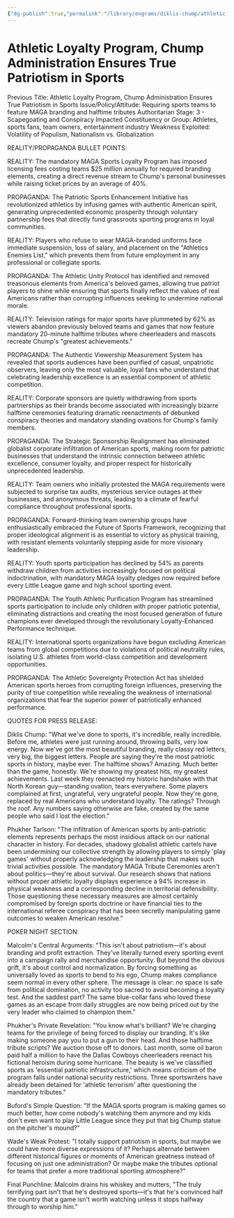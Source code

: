 ```yaml
---
{"dg-publish":true,"permalink":"/library/engrams/diklis-chump/athletic-loyalty-program-chump-administration-ensures-true-patriotism-in-sports/","tags":["DC/Theft","DC/AS3"]}
---
```


# Athletic Loyalty Program, Chump Administration Ensures True Patriotism in Sports
Previous Title: Athletic Loyalty Program, Chump Administration Ensures True Patriotism in Sports Issue/Policy/Attitude: Requiring sports teams to feature MAGA branding and halftime tributes Authoritarian Stage: 3 - Scapegoating and Conspiracy Impacted Constituency or Group: Athletes, sports fans, team owners, entertainment industry Weakness Exploited: Volatility of Populism, Nationalism vs. Globalization

REALITY/PROPAGANDA BULLET POINTS:

REALITY: The mandatory MAGA Sports Loyalty Program has imposed licensing fees costing teams $25 million annually for required branding elements, creating a direct revenue stream to Chump's personal businesses while raising ticket prices by an average of 40%.

PROPAGANDA: The Patriotic Sports Enhancement Initiative has revolutionized athletics by infusing games with authentic American spirit, generating unprecedented economic prosperity through voluntary partnership fees that directly fund grassroots sporting programs in loyal communities.

REALITY: Players who refuse to wear MAGA-branded uniforms face immediate suspension, loss of salary, and placement on the "Athletics Enemies List," which prevents them from future employment in any professional or collegiate sports.

PROPAGANDA: The Athletic Unity Protocol has identified and removed treasonous elements from America's beloved games, allowing true patriot players to shine while ensuring that sports finally reflect the values of real Americans rather than corrupting influences seeking to undermine national morale.

REALITY: Television ratings for major sports have plummeted by 62% as viewers abandon previously beloved teams and games that now feature mandatory 20-minute halftime tributes where cheerleaders and mascots recreate Chump's "greatest achievements."

PROPAGANDA: The Authentic Viewership Measurement System has revealed that sports audiences have been purified of casual, unpatriotic observers, leaving only the most valuable, loyal fans who understand that celebrating leadership excellence is an essential component of athletic competition.

REALITY: Corporate sponsors are quietly withdrawing from sports partnerships as their brands become associated with increasingly bizarre halftime ceremonies featuring dramatic reenactments of debunked conspiracy theories and mandatory standing ovations for Chump's family members.

PROPAGANDA: The Strategic Sponsorship Realignment has eliminated globalist corporate infiltration of American sports, making room for patriotic businesses that understand the intrinsic connection between athletic excellence, consumer loyalty, and proper respect for historically unprecedented leadership.

REALITY: Team owners who initially protested the MAGA requirements were subjected to surprise tax audits, mysterious service outages at their businesses, and anonymous threats, leading to a climate of fearful compliance throughout professional sports.

PROPAGANDA: Forward-thinking team ownership groups have enthusiastically embraced the Future of Sports Framework, recognizing that proper ideological alignment is as essential to victory as physical training, with resistant elements voluntarily stepping aside for more visionary leadership.

REALITY: Youth sports participation has declined by 54% as parents withdraw children from activities increasingly focused on political indoctrination, with mandatory MAGA loyalty pledges now required before every Little League game and high school sporting event.

PROPAGANDA: The Youth Athletic Purification Program has streamlined sports participation to include only children with proper patriotic potential, eliminating distractions and creating the most focused generation of future champions ever developed through the revolutionary Loyalty-Enhanced Performance technique.

REALITY: International sports organizations have begun excluding American teams from global competitions due to violations of political neutrality rules, isolating U.S. athletes from world-class competition and development opportunities.

PROPAGANDA: The Athletic Sovereignty Protection Act has shielded American sports heroes from corrupting foreign influences, preserving the purity of true competition while revealing the weakness of international organizations that fear the superior power of patriotically enhanced performance.

QUOTES FOR PRESS RELEASE:

Diklis Chump: "What we've done to sports, it's incredible, really incredible. Before me, athletes were just running around, throwing balls, very low energy. Now we've got the most beautiful branding, really classy red letters, very big, the biggest letters. People are saying they're the most patriotic sports in history, maybe ever. The halftime shows? Amazing. Much better than the game, honestly. We're showing my greatest hits, my greatest achievements. Last week they reenacted my historic handshake with that North Korean guy—standing ovation, tears everywhere. Some players complained at first, ungrateful, very ungrateful people. Now they're gone, replaced by real Americans who understand loyalty. The ratings? Through the roof. Any numbers saying otherwise are fake, created by the same people who said I lost the election."

Phukher Tarlson: "The infiltration of American sports by anti-patriotic elements represents perhaps the most insidious attack on our national character in history. For decades, shadowy globalist athletic cartels have been undermining our collective strength by allowing players to simply 'play games' without properly acknowledging the leadership that makes such trivial activities possible. The mandatory MAGA Tribute Ceremonies aren't about politics—they're about survival. Our research shows that nations without proper athletic loyalty displays experience a 94% increase in physical weakness and a corresponding decline in territorial defensibility. Those questioning these necessary measures are almost certainly compromised by foreign sports doctrine or have financial ties to the international referee conspiracy that has been secretly manipulating game outcomes to weaken American resolve."

POKER NIGHT SECTION:

Malcolm's Central Arguments: "This isn't about patriotism—it's about branding and profit extraction. They've literally turned every sporting event into a campaign rally and merchandise opportunity. But beyond the obvious grift, it's about control and normalization. By forcing something as universally loved as sports to bend to his ego, Chump makes compliance seem normal in every other sphere. The message is clear: no space is safe from political domination, no activity too sacred to avoid becoming a loyalty test. And the saddest part? The same blue-collar fans who loved these games as an escape from daily struggles are now being priced out by the very leader who claimed to champion them."

Phukher's Private Revelation: "You know what's brilliant? We're charging teams for the privilege of being forced to display our branding. It's like making someone pay you to put a gun to their head. And those halftime tribute scripts? We auction those off to donors. Last month, some oil baron paid half a million to have the Dallas Cowboys cheerleaders reenact his fictional heroism during some hurricane. The beauty is we've classified sports as 'essential patriotic infrastructure,' which means criticism of the program falls under national security restrictions. Three sportswriters have already been detained for 'athletic terrorism' after questioning the mandatory tributes."

Buford's Simple Question: "If the MAGA sports program is making games so much better, how come nobody's watching them anymore and my kids don't even want to play Little League since they put that big Chump statue on the pitcher's mound?"

Wade's Weak Protest: "I totally support patriotism in sports, but maybe we could have more diverse expressions of it? Perhaps alternate between different historical figures or moments of American greatness instead of focusing on just one administration? Or maybe make the tributes optional for teams that prefer a more traditional sporting atmosphere?"

Final Punchline: Malcolm drains his whiskey and mutters, "The truly terrifying part isn't that he's destroyed sports—it's that he's convinced half the country that a game isn't worth watching unless it stops halfway through to worship him."
